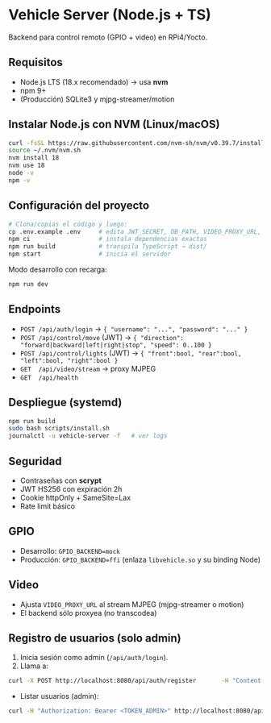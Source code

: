 # Vehicle Server (Node.js + TS)

Backend para control remoto (GPIO + video) en RPi4/Yocto.

## Requisitos
- Node.js LTS (18.x recomendado) → usa **nvm**
- npm 9+
- (Producción) SQLite3 y mjpg-streamer/motion

## Instalar Node.js con NVM (Linux/macOS)
```bash
curl -fsSL https://raw.githubusercontent.com/nvm-sh/nvm/v0.39.7/install.sh | bash
source ~/.nvm/nvm.sh
nvm install 18
nvm use 18
node -v
npm -v
```

## Configuración del proyecto
```bash
# Clona/copias el código y luego:
cp .env.example .env     # edita JWT_SECRET, DB_PATH, VIDEO_PROXY_URL, etc.
npm ci                   # instala dependencias exactas
npm run build            # transpila TypeScript → dist/
npm start                # inicia el servidor
```
Modo desarrollo con recarga:
```bash
npm run dev
```

## Endpoints
- `POST /api/auth/login` → `{ "username": "...", "password": "..." }`
- `POST /api/control/move` (JWT) → `{ "direction": "forward|backward|left|right|stop", "speed": 0..100 }`
- `POST /api/control/lights` (JWT) → `{ "front":bool, "rear":bool, "left":bool, "right":bool }`
- `GET  /api/video/stream` → proxy MJPEG
- `GET  /api/health`

## Despliegue (systemd)
```bash
npm run build
sudo bash scripts/install.sh
journalctl -u vehicle-server -f   # ver logs
```

## Seguridad
- Contraseñas con **scrypt**
- JWT HS256 con expiración 2h
- Cookie httpOnly + SameSite=Lax
- Rate limit básico

## GPIO
- Desarrollo: `GPIO_BACKEND=mock`
- Producción: `GPIO_BACKEND=ffi` (enlaza `libvehicle.so` y su binding Node)

## Video
- Ajusta `VIDEO_PROXY_URL` al stream MJPEG (mjpg-streamer o motion)
- El backend sólo proxyea (no transcodea)

## Registro de usuarios (solo admin)
1) Inicia sesión como admin (`/api/auth/login`).
2) Llama a:
```bash
curl -X POST http://localhost:8080/api/auth/register       -H "Content-Type: application/json"       -H "Authorization: Bearer <TOKEN_ADMIN>"       -d '{"username":"demo","password":"demo12345","role":"user"}'
```
- Listar usuarios (admin):
```bash
curl -H "Authorization: Bearer <TOKEN_ADMIN>" http://localhost:8080/api/users
```
